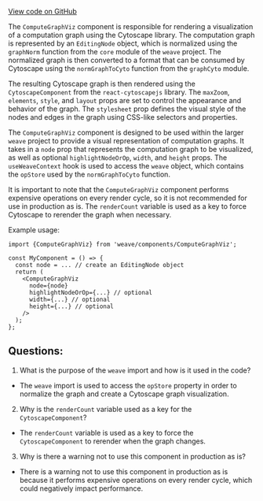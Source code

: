 [View code on GitHub](https://github.com/wandb/weave/weave-js/src/components/Panel2/ComputeGraphViz.tsx)

The `ComputeGraphViz` component is responsible for rendering a visualization of a computation graph using the Cytoscape library. The computation graph is represented by an `EditingNode` object, which is normalized using the `graphNorm` function from the `core` module of the `weave` project. The normalized graph is then converted to a format that can be consumed by Cytoscape using the `normGraphToCyto` function from the `graphCyto` module.

The resulting Cytoscape graph is then rendered using the `CytoscapeComponent` from the `react-cytoscapejs` library. The `maxZoom`, `elements`, `style`, and `layout` props are set to control the appearance and behavior of the graph. The `stylesheet` prop defines the visual style of the nodes and edges in the graph using CSS-like selectors and properties.

The `ComputeGraphViz` component is designed to be used within the larger `weave` project to provide a visual representation of computation graphs. It takes in a `node` prop that represents the computation graph to be visualized, as well as optional `highlightNodeOrOp`, `width`, and `height` props. The `useWeaveContext` hook is used to access the `weave` object, which contains the `opStore` used by the `normGraphToCyto` function.

It is important to note that the `ComputeGraphViz` component performs expensive operations on every render cycle, so it is not recommended for use in production as is. The `renderCount` variable is used as a key to force Cytoscape to rerender the graph when necessary.

Example usage:

```
import {ComputeGraphViz} from 'weave/components/ComputeGraphViz';

const MyComponent = () => {
  const node = ... // create an EditingNode object
  return (
    <ComputeGraphViz
      node={node}
      highlightNodeOrOp={...} // optional
      width={...} // optional
      height={...} // optional
    />
  );
};
```
## Questions: 
 1. What is the purpose of the `weave` import and how is it used in the code?
- The `weave` import is used to access the `opStore` property in order to normalize the graph and create a Cytoscape graph visualization.

2. Why is the `renderCount` variable used as a key for the `CytoscapeComponent`?
- The `renderCount` variable is used as a key to force the `CytoscapeComponent` to rerender when the graph changes.

3. Why is there a warning not to use this component in production as is?
- There is a warning not to use this component in production as is because it performs expensive operations on every render cycle, which could negatively impact performance.